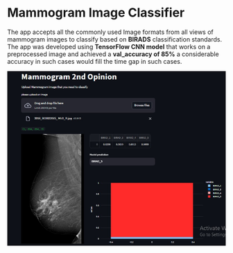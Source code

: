 # Mammogram Image Classifier

The app accepts all the commonly used Image formats from all views of mammogram images to classify based on **BIRADS** classification standards.
The app was developed using **TensorFlow CNN model** that works on a preprocessed image and achieved a **val_accuracy of 85%**  a considerable accuracy in such cases would fill the time gap in such cases.


![Mammogram 2nd Openion app!](https://github.com/Alisoltan82/Mammogram-app/blob/main/Untitled_44.jpg "Application Screenshot")
